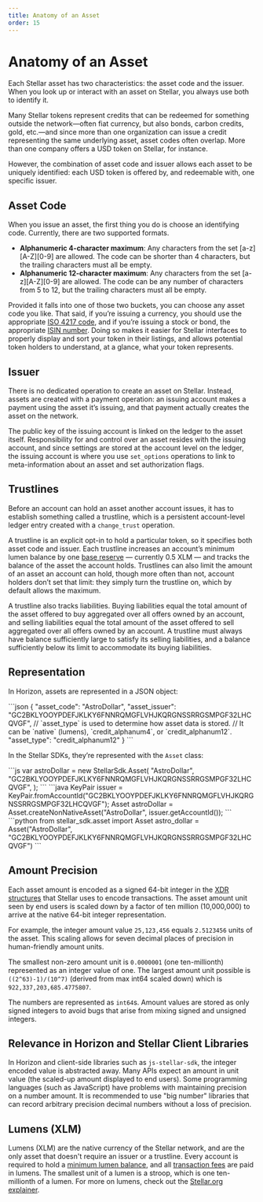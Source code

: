 ```yaml
---
title: Anatomy of an Asset
order: 15
---
```


# Anatomy of an Asset



Each Stellar asset has two characteristics: the asset code and the issuer. When you look up or interact with an asset on Stellar, you always use both to identify it.

Many Stellar tokens represent credits that can be redeemed for something outside the network—often fiat currency, but also bonds, carbon credits, gold, etc.—and since more than one organization can issue a credit representing the same underlying asset, asset codes often overlap. More than one company offers a USD token on Stellar, for instance.

However, the combination of asset code and issuer allows each asset to be uniquely identified: each USD token is offered by, and redeemable with, one specific issuer.

## Asset Code

When you issue an asset, the first thing you do is choose an identifying code. Currently, there are two supported formats.

* **Alphanumeric 4-character maximum**: Any characters from the set \[a-z\]\[A-Z\]\[0-9\] are allowed. The code can be shorter than 4 characters, but the trailing characters must all be empty.
* **Alphanumeric 12-character maximum**: Any characters from the set \[a-z\]\[A-Z\]\[0-9\] are allowed. The code can be any number of characters from 5 to 12, but the trailing characters must all be empty.

Provided it falls into one of those two buckets, you can choose any asset code you like. That said, if you’re issuing a currency, you should use the appropriate [ISO 4217 code](https://en.wikipedia.org/wiki/ISO_4217), and if you’re issuing a stock or bond, the appropriate [ISIN number](https://en.wikipedia.org/wiki/International_Securities_Identification_Number). Doing so makes it easier for Stellar interfaces to properly display and sort your token in their listings, and allows potential token holders to understand, at a glance, what your token represents.

## Issuer

There is no dedicated operation to create an asset on Stellar. Instead, assets are created with a payment operation: an issuing account makes a payment using the asset it’s issuing, and that payment actually creates the asset on the network.

The public key of the issuing account is linked on the ledger to the asset itself. Responsibility for and control over an asset resides with the issuing account, and since settings are stored at the account level on the ledger, the issuing account is where you use `set_options` operations to link to meta-information about an asset and set authorization flags.

## Trustlines

Before an account can hold an asset another account issues, it has to establish something called a trustline, which is a persistent account-level ledger entry created with a `change_trust` operation.

A trustline is an explicit opt-in to hold a particular token, so it specifies both asset code and issuer. Each trustline increases an account’s minimum lumen balance by one [base reserve](../glossary/minimum-balance.md) — currently 0.5 XLM — and tracks the balance of the asset the account holds. Trustlines can also limit the amount of an asset an account can hold, though more often than not, account holders don’t set that limit: they simply turn the trustline on, which by default allows the maximum.

A trustline also tracks liabilities. Buying liabilities equal the total amount of the asset offered to buy aggregated over all offers owned by an account, and selling liabilities equal the total amount of the asset offered to sell aggregated over all offers owned by an account. A trustline must always have balance sufficiently large to satisfy its selling liabilities, and a balance sufficiently below its limit to accommodate its buying liabilities.

## Representation

In Horizon, assets are represented in a JSON object:

 \`\`\`json { "asset\_code": "AstroDollar", "asset\_issuer": "GC2BKLYOOYPDEFJKLKY6FNNRQMGFLVHJKQRGNSSRRGSMPGF32LHCQVGF", // \`asset\_type\` is used to determine how asset data is stored. // It can be \`native\` \(lumens\), \`credit\_alphanum4\`, or \`credit\_alphanum12\`. "asset\_type": "credit\_alphanum12" } \`\`\`

In the Stellar SDKs, they’re represented with the `Asset` class:

 \`\`\`js var astroDollar = new StellarSdk.Asset\( "AstroDollar", "GC2BKLYOOYPDEFJKLKY6FNNRQMGFLVHJKQRGNSSRRGSMPGF32LHCQVGF", \); \`\`\` \`\`\`java KeyPair issuer = KeyPair.fromAccountId\("GC2BKLYOOYPDEFJKLKY6FNNRQMGFLVHJKQRGNSSRRGSMPGF32LHCQVGF"\); Asset astroDollar = Asset.createNonNativeAsset\("AstroDollar", issuer.getAccountId\(\)\); \`\`\` \`\`\`python from stellar\_sdk.asset import Asset astro\_dollar = Asset\("AstroDollar", "GC2BKLYOOYPDEFJKLKY6FNNRQMGFLVHJKQRGNSSRRGSMPGF32LHCQVGF"\) \`\`\`

## Amount Precision

Each asset amount is encoded as a signed 64-bit integer in the [XDR structures](../glossary/xdr.md) that Stellar uses to encode transactions. The asset amount unit seen by end users is scaled down by a factor of ten million \(10,000,000\) to arrive at the native 64-bit integer representation.

For example, the integer amount value `25,123,456` equals `2.5123456` units of the asset. This scaling allows for seven decimal places of precision in human-friendly amount units.

The smallest non-zero amount unit is `0.0000001` \(one ten-millionth\) represented as an integer value of one. The largest amount unit possible is `((2^63)-1)/(10^7)` \(derived from max int64 scaled down\) which is `922,337,203,685.4775807`.

The numbers are represented as `int64`s. Amount values are stored as only signed integers to avoid bugs that arise from mixing signed and unsigned integers.

## Relevance in Horizon and Stellar Client Libraries

In Horizon and client-side libraries such as `js-stellar-sdk`, the integer encoded value is abstracted away. Many APIs expect an amount in unit value \(the scaled-up amount displayed to end users\). Some programming languages \(such as JavaScript\) have problems with maintaining precision on a number amount. It is recommended to use "big number" libraries that can record arbitrary precision decimal numbers without a loss of precision.

## Lumens \(XLM\)

Lumens \(XLM\) are the native currency of the Stellar network, and are the only asset that doesn't require an issuer or a trustline. Every account is required to hold a [minimum lumen balance](../glossary/minimum-balance.md), and all [transaction fees](../glossary/fees.md) are paid in lumens. The smallest unit of a lumen is a stroop, which is one ten-millionth of a lumen. For more on lumens, check out the [Stellar.org explainer](https://www.stellar.org/lumens).

